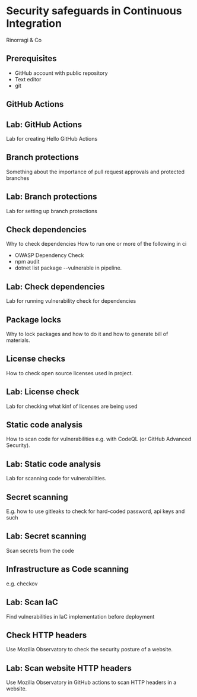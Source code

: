 # Security safeguards in Continuous Integration

Rinorragi & Co


## Prerequisites

- GitHub account with public repository
- Text editor
- git



## GitHub Actions


## Lab: GitHub Actions

Lab for creating Hello GitHub Actions



## Branch protections

Something about the importance of pull request approvals and protected branches


## Lab: Branch protections

Lab for setting up branch protections



## Check dependencies

Why to check dependencies
How to run one or more of the following in ci

- OWASP Dependency Check
- npm audit
- dotnet list package --vulnerable in pipeline.


## Lab: Check dependencies

Lab for running vulnerability check for dependencies



## Package locks

Why to lock packages and how to do it and how to generate bill of materials.



## License checks

How to check open source licenses used in project.


## Lab: License check

Lab for checking what kinf of licenses are being used



## Static code analysis

How to scan code for vulnerabilities e.g. with CodeQL (or GitHub Advanced Security). 


## Lab: Static code analysis

Lab for scanning code for vulnerabilities.



## Secret scanning

E.g. how to use gitleaks to check for hard-coded password, api keys and such


## Lab: Secret scanning

Scan secrets from the code



## Infrastructure as Code scanning

e.g. checkov


## Lab: Scan IaC

Find vulnerabilities in IaC implementation before deployment



## Check HTTP headers

Use Mozilla Observatory to check the security posture of a website.


## Lab: Scan website HTTP headers

Use Mozilla Observatory in GitHub actions to scan HTTP headers in a website.
